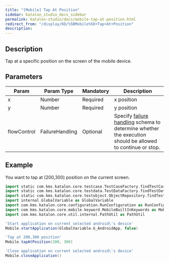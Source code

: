 ```yaml
---
title: "[Mobile] Tap At Position" 
sidebar: katalon_studio_docs_sidebar
permalink: katalon-studio/docs/mobile-tap-at-position.html 
redirect_from: "/display/KD/%5BMobile%5D+Tap+At+Position" 
description: 
---
```

Description
-----------

Tap at a specific position on the screen of the mobile device.

Parameters
----------

| Param | Param Type | Mandatory | Description |
| --- | --- | --- | --- |
| x | Number | Required | x position |
| y | Number | Required | y position |
| flowControl | FailureHandling | Optional | Specify [failure handling](https://docs.katalon.com/x/qAAM) schema to determine whether the execution should be allowed to continue or stop. |

Example 
--------

You want to tap at (200,300) position on the current screen.

```groovy
import static com.kms.katalon.core.testcase.TestCaseFactory.findTestCase
import static com.kms.katalon.core.testdata.TestDataFactory.findTestData
import static com.kms.katalon.core.testobject.ObjectRepository.findTestObject
import internal.GlobalVariable as GlobalVariable
import com.kms.katalon.core.configuration.RunConfiguration as RunConfiguration
import com.kms.katalon.core.mobile.keyword.MobileBuiltInKeywords as Mobile
import com.kms.katalon.core.util.internal.PathUtil as PathUtil

'Start application on current selected android\'s device'
Mobile.startApplication(GlobalVariable.G_AndroidApp, false)

'Tap at 200,300 position'
Mobile.tapAtPosition(200, 300)

'Close application on current selected android\'s device'
Mobile.closeApplication()
```